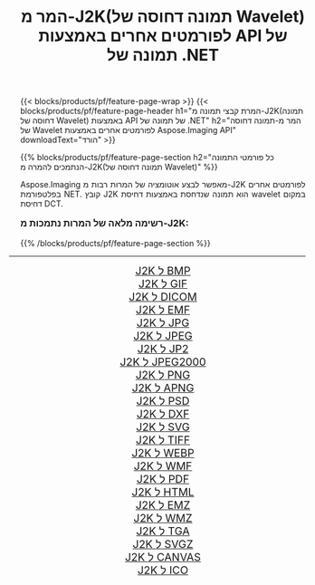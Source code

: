 ﻿---
title: המר מ-J2K(תמונה דחוסה של Wavelet) לפורמטים אחרים באמצעות API של תמונה של .NET 
weight: 3920
url: /he/net/conversion/from/j2k/ 
lang: he
langdirlevel: 2
locales: zh-hans,ja,it,ru,de,es,fr,nl,id,lt,pl,pt,vi,tr,ko,zh-hant,ar,hi,th,sv,cs,uk,he
description: באמצעות Aspose.Imaging תוכל להמיר בקלות מ- J2K(תמונה דחוסה של Wavelet) לפורמט אחר
---

{{< blocks/products/pf/feature-page-wrap >}}
{{< blocks/products/pf/feature-page-header h1="המרת קבצי תמונה מ-J2K(תמונה דחוסה של Wavelet) באמצעות API של תמונה של .NET" h2="המר מ-תמונה דחוסה של Wavelet לפורמטים אחרים באמצעות Aspose.Imaging API" downloadText="הורד" >}}


{{% blocks/products/pf/feature-page-section  h2="כל פורמטי התמונה הנתמכים להמרה מ-J2K(תמונה דחוסה של Wavelet)" %}}
<p align=justify>Aspose.Imaging מאפשר לבצע אוטומציה של המרות רבות מ-J2K לפורמטים אחרים בפלטפורמת NET. קובץ J2K הוא תמונה שנדחסת באמצעות דחיסת wavelet במקום דחיסת DCT.</p>
<h3 style="margin-top:16px;">
רשימה מלאה של המרות נתמכות מ-J2K:
</h3>
{{% /blocks/products/pf/feature-page-section %}}
<div class="container-fluid productfamilypage bg-gray">
    <div class="convertypes bg-gray agp-content section">
        <div class="container">
		<hr style="margin-left:-20px;"/>
		<div class="row other-converters" style="gap: 10px;font-size: 19px;text-align:center;">
		    <div class='col-md-3 other-converter remove-lp remove-rp'><a href="/imaging/he/net/conversion/j2k-to-bmp/" style="padding:15px;">J2K ל BMP</a></div><div class='col-md-3 other-converter remove-lp remove-rp'><a href="/imaging/he/net/conversion/j2k-to-gif/" style="padding:15px;">J2K ל GIF</a></div><div class='col-md-3 other-converter remove-lp remove-rp'><a href="/imaging/he/net/conversion/j2k-to-dicom/" style="padding:15px;">J2K ל DICOM</a></div><div class='col-md-3 other-converter remove-lp remove-rp'><a href="/imaging/he/net/conversion/j2k-to-emf/" style="padding:15px;">J2K ל EMF</a></div><div class='col-md-3 other-converter remove-lp remove-rp'><a href="/imaging/he/net/conversion/j2k-to-jpg/" style="padding:15px;">J2K ל JPG</a></div><div class='col-md-3 other-converter remove-lp remove-rp'><a href="/imaging/he/net/conversion/j2k-to-jpeg/" style="padding:15px;">J2K ל JPEG</a></div><div class='col-md-3 other-converter remove-lp remove-rp'><a href="/imaging/he/net/conversion/j2k-to-jp2/" style="padding:15px;">J2K ל JP2</a></div><div class='col-md-3 other-converter remove-lp remove-rp'><a href="/imaging/he/net/conversion/j2k-to-jpeg2000/" style="padding:15px;">J2K ל JPEG2000</a></div><div class='col-md-3 other-converter remove-lp remove-rp'><a href="/imaging/he/net/conversion/j2k-to-png/" style="padding:15px;">J2K ל PNG</a></div><div class='col-md-3 other-converter remove-lp remove-rp'><a href="/imaging/he/net/conversion/j2k-to-apng/" style="padding:15px;">J2K ל APNG</a></div><div class='col-md-3 other-converter remove-lp remove-rp'><a href="/imaging/he/net/conversion/j2k-to-psd/" style="padding:15px;">J2K ל PSD</a></div><div class='col-md-3 other-converter remove-lp remove-rp'><a href="/imaging/he/net/conversion/j2k-to-dxf/" style="padding:15px;">J2K ל DXF</a></div><div class='col-md-3 other-converter remove-lp remove-rp'><a href="/imaging/he/net/conversion/j2k-to-svg/" style="padding:15px;">J2K ל SVG</a></div><div class='col-md-3 other-converter remove-lp remove-rp'><a href="/imaging/he/net/conversion/j2k-to-tiff/" style="padding:15px;">J2K ל TIFF</a></div><div class='col-md-3 other-converter remove-lp remove-rp'><a href="/imaging/he/net/conversion/j2k-to-webp/" style="padding:15px;">J2K ל WEBP</a></div><div class='col-md-3 other-converter remove-lp remove-rp'><a href="/imaging/he/net/conversion/j2k-to-wmf/" style="padding:15px;">J2K ל WMF</a></div><div class='col-md-3 other-converter remove-lp remove-rp'><a href="/imaging/he/net/conversion/j2k-to-pdf/" style="padding:15px;">J2K ל PDF</a></div><div class='col-md-3 other-converter remove-lp remove-rp'><a href="/imaging/he/net/conversion/j2k-to-html/" style="padding:15px;">J2K ל HTML</a></div><div class='col-md-3 other-converter remove-lp remove-rp'><a href="/imaging/he/net/conversion/j2k-to-emz/" style="padding:15px;">J2K ל EMZ</a></div><div class='col-md-3 other-converter remove-lp remove-rp'><a href="/imaging/he/net/conversion/j2k-to-wmz/" style="padding:15px;">J2K ל WMZ</a></div><div class='col-md-3 other-converter remove-lp remove-rp'><a href="/imaging/he/net/conversion/j2k-to-tga/" style="padding:15px;">J2K ל TGA</a></div><div class='col-md-3 other-converter remove-lp remove-rp'><a href="/imaging/he/net/conversion/j2k-to-svgz/" style="padding:15px;">J2K ל SVGZ</a></div><div class='col-md-3 other-converter remove-lp remove-rp'><a href="/imaging/he/net/conversion/j2k-to-canvas/" style="padding:15px;">J2K ל CANVAS</a></div><div class='col-md-3 other-converter remove-lp remove-rp'><a href="/imaging/he/net/conversion/j2k-to-ico/" style="padding:15px;">J2K ל ICO</a></div>
                </div>
        </div>
    </div>
</div>
<br/>

